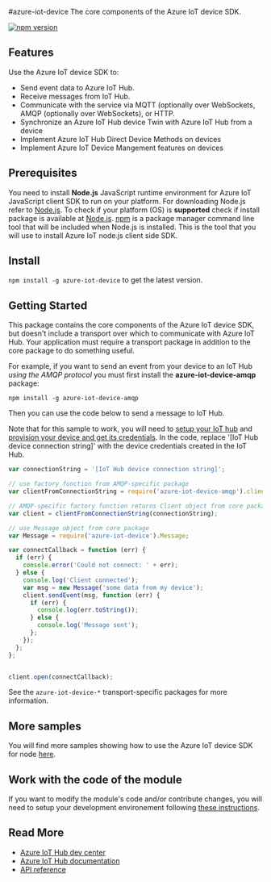 #azure-iot-device
The core components of the Azure IoT device SDK.

[![npm version](https://badge.fury.io/js/azure-iot-device.svg)](https://badge.fury.io/js/azure-iot-device)

## Features

Use the Azure IoT device SDK to:
* Send event data to Azure IoT Hub.
* Receive messages from IoT Hub.
* Communicate with the service via MQTT (optionally over WebSockets, AMQP (optionally over WebSockets),  or HTTP.
* Synchronize an Azure IoT Hub device Twin with Azure IoT Hub from a device
* Implement Azure IoT Hub Direct Device Methods on devices
* Implement Azure IoT Device Mangement features on devices

## Prerequisites
You need to install **Node.js** JavaScript runtime environment for Azure IoT JavaScript client SDK to run on your platform. For downloading Node.js refer to [Node.js][nodejs_lnk]. To check if your platform (OS) is **supported** check if install package is available at [Node.js][nodejs_dwld_lnk].
[npm][npm_lnk] is a package manager command line tool that will be included when Node.js is installed. This is the tool that you will use to install Azure IoT node.js client side SDK.

## Install

`npm install -g azure-iot-device` to get the latest version.

## Getting Started

This package contains the core components of the Azure IoT device SDK, but doesn't include a transport over which to communicate with Azure IoT Hub. Your application must require a transport package in addition to the core package to do something useful.

For example, if you want to send an event from your device to an IoT Hub _using the AMQP protocol_ you must first install the **azure-iot-device-amqp** package:

```
npm install -g azure-iot-device-amqp
```

Then you can use the code below to send a message to IoT Hub.

Note that for this sample to work, you will need to [setup your IoT hub][lnk-setup-iot-hub] and [provision your device and get its credentials][lnk-manage-iot-hub]. In the code, replace '[IoT Hub device connection string]' with the device credentials created in the IoT Hub.

```js
var connectionString = '[IoT Hub device connection string]';

// use factory function from AMQP-specific package
var clientFromConnectionString = require('azure-iot-device-amqp').clientFromConnectionString;

// AMQP-specific factory function returns Client object from core package
var client = clientFromConnectionString(connectionString);

// use Message object from core package
var Message = require('azure-iot-device').Message;

var connectCallback = function (err) {
  if (err) {
    console.error('Could not connect: ' + err);
  } else {
    console.log('Client connected');
    var msg = new Message('some data from my device');
    client.sendEvent(msg, function (err) {
      if (err) {
        console.log(err.toString());
      } else {
        console.log('Message sent');
      };
    });
  };
};


client.open(connectCallback);
```

See the `azure-iot-device-*` transport-specific packages for more information.

## More samples

You will find more samples showing how to use the Azure IoT device SDK for node [here][device-samples].

## Work with the code of the module

If you want to modify the module's code and/or contribute changes, you will need to setup your development environement following [these instructions][devbox-setup].

## Read More

* [Azure IoT Hub dev center][iot-dev-center]
* [Azure IoT Hub documentation][iot-hub-documentation]
* [API reference][node-api-reference]

[nodejs_lnk]: https://nodejs.org/
[nodejs_dwld_lnk]: https://nodejs.org/en/download/
[npm_lnk]:https://docs.npmjs.com/getting-started/what-is-npm
[lnk-setup-iot-hub]: https://aka.ms/howtocreateazureiothub
[lnk-manage-iot-hub]: https://aka.ms/manageiothub
[devbox-setup]: ../../doc/node-devbox-setup.md
[device-samples]: ../samples/
[node-api-reference]: http://azure.github.io/azure-iot-sdks/
[iot-dev-center]: http://azure.com/iotdev
[iot-hub-documentation]: https://docs.microsoft.com/en-us/azure/iot-hub/

